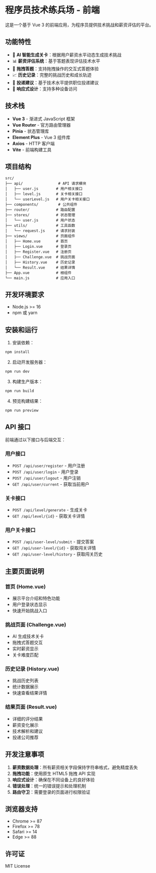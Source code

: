 # 程序员技术练兵场 - 前端

这是一个基于 Vue 3 的前端应用，为程序员提供技术挑战和薪资评估的平台。

## 功能特性

- 🚀 **AI 智能生成关卡**：根据用户薪资水平动态生成技术挑战
- 📊 **薪资评估系统**：基于答题表现评估技术水平
- 🎯 **拖拽答题**：支持拖拽操作的交互式答题体验
- 📈 **历史记录**：完整的挑战历史和成长轨迹
- 💼 **投递建议**：基于技术水平提供职位投递建议
- 📱 **响应式设计**：支持多种设备访问

## 技术栈

- **Vue 3** - 渐进式 JavaScript 框架
- **Vue Router** - 官方路由管理器
- **Pinia** - 状态管理库
- **Element Plus** - Vue 3 组件库
- **Axios** - HTTP 客户端
- **Vite** - 前端构建工具

## 项目结构

```
src/
├── api/                # API 请求模块
│   ├── user.js        # 用户相关接口
│   ├── level.js       # 关卡相关接口
│   └── userLevel.js   # 用户关卡相关接口
├── components/         # 公共组件
├── router/            # 路由配置
├── stores/            # 状态管理
│   └── user.js        # 用户状态
├── utils/             # 工具函数
│   └── request.js     # 请求封装
├── views/             # 页面组件
│   ├── Home.vue       # 首页
│   ├── Login.vue      # 登录页
│   ├── Register.vue   # 注册页
│   ├── Challenge.vue  # 挑战页面
│   ├── History.vue    # 历史记录
│   └── Result.vue     # 结果详情
├── App.vue            # 根组件
└── main.js            # 应用入口
```

## 开发环境要求

- Node.js >= 16
- npm 或 yarn

## 安装和运行

1. 安装依赖：
```bash
npm install
```

2. 启动开发服务器：
```bash
npm run dev
```

3. 构建生产版本：
```bash
npm run build
```

4. 预览构建结果：
```bash
npm run preview
```

## API 接口

前端通过以下接口与后端交互：

### 用户接口
- `POST /api/user/register` - 用户注册
- `POST /api/user/login` - 用户登录
- `POST /api/user/logout` - 用户注销
- `GET /api/user/current` - 获取当前用户

### 关卡接口
- `POST /api/level/generate` - 生成关卡
- `GET /api/level/{id}` - 获取关卡详情

### 用户关卡接口
- `POST /api/user-level/submit` - 提交答案
- `GET /api/user-level/{id}` - 获取闯关详情
- `GET /api/user-level/history` - 获取闯关历史

## 主要页面说明

### 首页 (Home.vue)
- 展示平台介绍和特色功能
- 用户登录状态显示
- 快速开始挑战入口

### 挑战页面 (Challenge.vue)
- AI 生成技术关卡
- 拖拽式答题交互
- 实时薪资显示
- 关卡难度匹配

### 历史记录 (History.vue)
- 挑战历史列表
- 统计数据展示
- 快速查看结果详情

### 结果页面 (Result.vue)
- 详细的评分结果
- 薪资变化展示
- 技术解析和建议
- 投递公司推荐

## 开发注意事项

1. **薪资数据处理**：所有薪资相关字段保持字符串格式，避免精度丢失
2. **拖拽功能**：使用原生 HTML5 拖拽 API 实现
3. **响应式设计**：确保在不同设备上的良好体验
4. **错误处理**：统一的错误提示和处理机制
5. **路由守卫**：需要登录的页面进行权限验证

## 浏览器支持

- Chrome >= 87
- Firefox >= 78
- Safari >= 14
- Edge >= 88

## 许可证

MIT License
